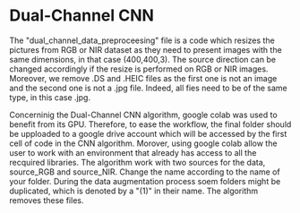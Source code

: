 # Dual-Channel CNN

The "dual_channel_data_preproceesing" file is a code which resizes the pictures from RGB or NIR dataset as they need to present images with the same dimensions, in that case (400,400,3). The source direction can be changed accordingly if the resize is performed on RGB or NIR images. Moreover, we remove .DS and .HEIC files as the first one is not an image and the second one is not a .jpg file. Indeed, all fies need to be of the same type, in this case .jpg. 

Concerninig the Dual-Channel CNN algorithm, google colab was used to benefit from its GPU. Therefore, to ease the workflow, the final folder should be upploaded to a google drive account which will be accessed by the first cell of code in the CNN algorithm. Morover, using google colab allow the user to work with an environment that already has access to all the recquired libraries. The algorithm work with two sources for the data, source_RGB and source_NIR. Change the name according to the name of your folder. During the data augmentation process soem folders might be duplicated, which is denoted by a "(1)" in their name. The algorithm removes these files. 
